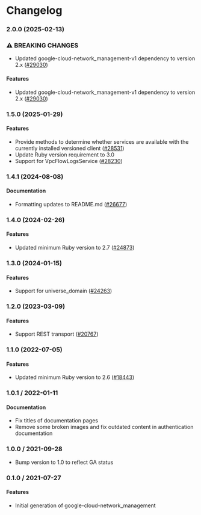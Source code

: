 # Changelog

### 2.0.0 (2025-02-13)

### ⚠ BREAKING CHANGES

* Updated google-cloud-network_management-v1 dependency to version 2.x ([#29030](https://github.com/googleapis/google-cloud-ruby/issues/29030))

#### Features

* Updated google-cloud-network_management-v1 dependency to version 2.x ([#29030](https://github.com/googleapis/google-cloud-ruby/issues/29030)) 

### 1.5.0 (2025-01-29)

#### Features

* Provide methods to determine whether services are available with the currently installed versioned client ([#28531](https://github.com/googleapis/google-cloud-ruby/issues/28531)) 
* Update Ruby version requirement to 3.0 
* Support for VpcFlowLogsService ([#28230](https://github.com/googleapis/google-cloud-ruby/issues/28230)) 

### 1.4.1 (2024-08-08)

#### Documentation

* Formatting updates to README.md ([#26677](https://github.com/googleapis/google-cloud-ruby/issues/26677)) 

### 1.4.0 (2024-02-26)

#### Features

* Updated minimum Ruby version to 2.7 ([#24873](https://github.com/googleapis/google-cloud-ruby/issues/24873)) 

### 1.3.0 (2024-01-15)

#### Features

* Support for universe_domain ([#24263](https://github.com/googleapis/google-cloud-ruby/issues/24263)) 

### 1.2.0 (2023-03-09)

#### Features

* Support REST transport ([#20767](https://github.com/googleapis/google-cloud-ruby/issues/20767)) 

### 1.1.0 (2022-07-05)

#### Features

* Updated minimum Ruby version to 2.6 ([#18443](https://github.com/googleapis/google-cloud-ruby/issues/18443)) 

### 1.0.1 / 2022-01-11

#### Documentation

* Fix titles of documentation pages
* Remove some broken images and fix outdated content in authentication documentation

### 1.0.0 / 2021-09-28

* Bump version to 1.0 to reflect GA status

### 0.1.0 / 2021-07-27

#### Features

* Initial generation of google-cloud-network_management
